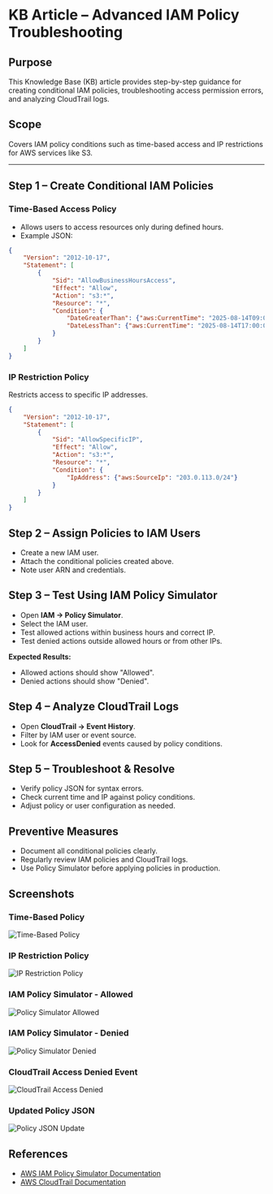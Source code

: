 # KB Article – Advanced IAM Policy Troubleshooting

## Purpose
This Knowledge Base (KB) article provides step-by-step guidance for creating conditional IAM policies, troubleshooting access permission errors, and analyzing CloudTrail logs.

## Scope
Covers IAM policy conditions such as time-based access and IP restrictions for AWS services like S3.

---

## Step 1 – Create Conditional IAM Policies

### Time-Based Access Policy
- Allows users to access resources only during defined hours.
- Example JSON:
```json
{
    "Version": "2012-10-17",
    "Statement": [
        {
            "Sid": "AllowBusinessHoursAccess",
            "Effect": "Allow",
            "Action": "s3:*",
            "Resource": "*",
            "Condition": {
                "DateGreaterThan": {"aws:CurrentTime": "2025-08-14T09:00:00Z"},
                "DateLessThan": {"aws:CurrentTime": "2025-08-14T17:00:00Z"}
            }
        }
    ]
}
```

### IP Restriction Policy
Restricts access to specific IP addresses.

``` json
{
    "Version": "2012-10-17",
    "Statement": [
        {
            "Sid": "AllowSpecificIP",
            "Effect": "Allow",
            "Action": "s3:*",
            "Resource": "*",
            "Condition": {
                "IpAddress": {"aws:SourceIp": "203.0.113.0/24"}
            }
        }
    ]
}
```

## Step 2 – Assign Policies to IAM Users
- Create a new IAM user.
- Attach the conditional policies created above.
- Note user ARN and credentials.

## Step 3 – Test Using IAM Policy Simulator
- Open **IAM → Policy Simulator**.
- Select the IAM user.
- Test allowed actions within business hours and correct IP.
- Test denied actions outside allowed hours or from other IPs.

**Expected Results:**
- Allowed actions should show "Allowed".
- Denied actions should show "Denied".

## Step 4 – Analyze CloudTrail Logs
- Open **CloudTrail → Event History**.
- Filter by IAM user or event source.
- Look for **AccessDenied** events caused by policy conditions.

## Step 5 – Troubleshoot & Resolve
- Verify policy JSON for syntax errors.
- Check current time and IP against policy conditions.
- Adjust policy or user configuration as needed.

## Preventive Measures
- Document all conditional policies clearly.
- Regularly review IAM policies and CloudTrail logs.
- Use Policy Simulator before applying policies in production.

## Screenshots

### Time-Based Policy
![Time-Based Policy](./Policy-TimeBased.PNG)

### IP Restriction Policy
![IP Restriction Policy](./Policy-IPRestriction.PNG)

### IAM Policy Simulator - Allowed
![Policy Simulator Allowed](./Policy-Simulator-Allowed.PNG)

### IAM Policy Simulator - Denied
![Policy Simulator Denied](./Policy-Simulator-Denied.PNG)

### CloudTrail Access Denied Event
![CloudTrail Access Denied](./CloudTrail-AccessDenied.PNG)

### Updated Policy JSON
![Policy JSON Update](./Policy-JSON-Update.PNG)


## References
- [AWS IAM Policy Simulator Documentation](https://docs.aws.amazon.com/IAM/latest/UserGuide/access_policies_testing-policies.html)
- [AWS CloudTrail Documentation](https://docs.aws.amazon.com/awscloudtrail/latest/userguide/cloudtrail-user-guide.html)
